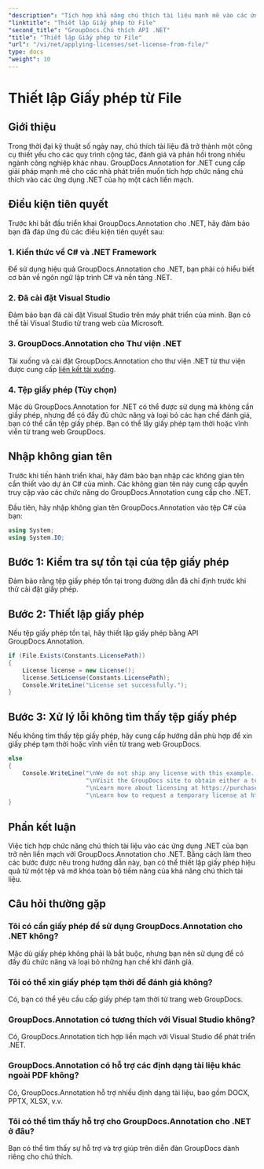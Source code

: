 ```yaml
---
"description": "Tích hợp khả năng chú thích tài liệu mạnh mẽ vào các ứng dụng .NET của bạn một cách liền mạch với GroupDocs.Annotation cho .NET."
"linktitle": "Thiết lập Giấy phép từ File"
"second_title": "GroupDocs.Chú thích API .NET"
"title": "Thiết lập Giấy phép từ File"
"url": "/vi/net/applying-licenses/set-license-from-file/"
type: docs
"weight": 10
---
```


# Thiết lập Giấy phép từ File

## Giới thiệu
Trong thời đại kỹ thuật số ngày nay, chú thích tài liệu đã trở thành một công cụ thiết yếu cho các quy trình cộng tác, đánh giá và phản hồi trong nhiều ngành công nghiệp khác nhau. GroupDocs.Annotation for .NET cung cấp giải pháp mạnh mẽ cho các nhà phát triển muốn tích hợp chức năng chú thích vào các ứng dụng .NET của họ một cách liền mạch.
## Điều kiện tiên quyết
Trước khi bắt đầu triển khai GroupDocs.Annotation cho .NET, hãy đảm bảo bạn đã đáp ứng đủ các điều kiện tiên quyết sau:
### 1. Kiến thức về C# và .NET Framework
Để sử dụng hiệu quả GroupDocs.Annotation cho .NET, bạn phải có hiểu biết cơ bản về ngôn ngữ lập trình C# và nền tảng .NET.
### 2. Đã cài đặt Visual Studio
Đảm bảo bạn đã cài đặt Visual Studio trên máy phát triển của mình. Bạn có thể tải Visual Studio từ trang web của Microsoft.
### 3. GroupDocs.Annotation cho Thư viện .NET
Tải xuống và cài đặt GroupDocs.Annotation cho thư viện .NET từ thư viện được cung cấp [liên kết tải xuống](https://releases.groupdocs.com/annotation/net/).
### 4. Tệp giấy phép (Tùy chọn)
Mặc dù GroupDocs.Annotation for .NET có thể được sử dụng mà không cần giấy phép, nhưng để có đầy đủ chức năng và loại bỏ các hạn chế đánh giá, bạn có thể cần tệp giấy phép. Bạn có thể lấy giấy phép tạm thời hoặc vĩnh viễn từ trang web GroupDocs.

## Nhập không gian tên
Trước khi tiến hành triển khai, hãy đảm bảo bạn nhập các không gian tên cần thiết vào dự án C# của mình. Các không gian tên này cung cấp quyền truy cập vào các chức năng do GroupDocs.Annotation cung cấp cho .NET.

Đầu tiên, hãy nhập không gian tên GroupDocs.Annotation vào tệp C# của bạn:
```csharp
using System;
using System.IO;
```
## Bước 1: Kiểm tra sự tồn tại của tệp giấy phép
Đảm bảo rằng tệp giấy phép tồn tại trong đường dẫn đã chỉ định trước khi thử cài đặt giấy phép.
## Bước 2: Thiết lập giấy phép
Nếu tệp giấy phép tồn tại, hãy thiết lập giấy phép bằng API GroupDocs.Annotation.
```csharp
if (File.Exists(Constants.LicensePath))
{
    License license = new License();
    license.SetLicense(Constants.LicensePath);
    Console.WriteLine("License set successfully.");
}
```
## Bước 3: Xử lý lỗi không tìm thấy tệp giấy phép
Nếu không tìm thấy tệp giấy phép, hãy cung cấp hướng dẫn phù hợp để xin giấy phép tạm thời hoặc vĩnh viễn từ trang web GroupDocs.
```csharp
else
{
    Console.WriteLine("\nWe do not ship any license with this example. " +
                      "\nVisit the GroupDocs site to obtain either a temporary or permanent license. " +
                      "\nLearn more about licensing at https://purchase.groupdocs.com/faqs/licensing. " +
                      "\nLearn how to request a temporary license at https://purchase.groupdocs.com/temporary-license.");
}
```

## Phần kết luận
Việc tích hợp chức năng chú thích tài liệu vào các ứng dụng .NET của bạn trở nên liền mạch với GroupDocs.Annotation cho .NET. Bằng cách làm theo các bước được nêu trong hướng dẫn này, bạn có thể thiết lập giấy phép hiệu quả từ một tệp và mở khóa toàn bộ tiềm năng của khả năng chú thích tài liệu.
## Câu hỏi thường gặp
### Tôi có cần giấy phép để sử dụng GroupDocs.Annotation cho .NET không?
Mặc dù giấy phép không phải là bắt buộc, nhưng bạn nên sử dụng để có đầy đủ chức năng và loại bỏ những hạn chế khi đánh giá.
### Tôi có thể xin giấy phép tạm thời để đánh giá không?
Có, bạn có thể yêu cầu cấp giấy phép tạm thời từ trang web GroupDocs.
### GroupDocs.Annotation có tương thích với Visual Studio không?
Có, GroupDocs.Annotation tích hợp liền mạch với Visual Studio để phát triển .NET.
### GroupDocs.Annotation có hỗ trợ các định dạng tài liệu khác ngoài PDF không?
Có, GroupDocs.Annotation hỗ trợ nhiều định dạng tài liệu, bao gồm DOCX, PPTX, XLSX, v.v.
### Tôi có thể tìm thấy hỗ trợ cho GroupDocs.Annotation cho .NET ở đâu?
Bạn có thể tìm thấy sự hỗ trợ và trợ giúp trên diễn đàn GroupDocs dành riêng cho chú thích.
